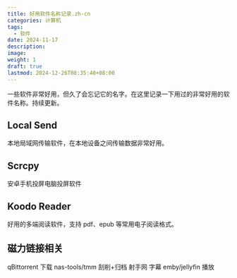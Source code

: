 ```yaml
---
title: 好用软件名称记录.zh-cn
categories: 计算机
tags:
  - 软件
date: 2024-11-17
description: 
image: 
weight: 1
draft: true
lastmod: 2024-12-26T08:35:40+08:00
---
```

一些软件非常好用，但久了会忘记它的名字。在这里记录一下用过的非常好用的软件名称。持续更新。

## Local Send

本地局域网传输软件，在本地设备之间传输数据非常好用。

## Scrcpy 

安卓手机投屏电脑投屏软件

## Koodo Reader

好用的多端阅读软件，支持 pdf、epub 等常用电子阅读格式。

## 磁力链接相关

qBittorrent 下载
nas-tools/tmm 刮削+归档
射手网 字幕 
emby/jellyfin 播放
